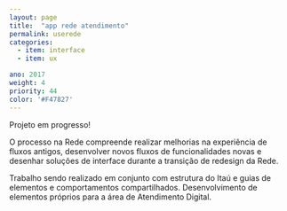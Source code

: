 ```yaml
---
layout: page
title:  "app rede atendimento"
permalink: userede
categories:
  - item: interface
  - item: ux

ano: 2017
weight: 4
priority: 44
color: '#F47827'
---
```


Projeto em progresso!

O processo na Rede compreende realizar melhorias na experiência de fluxos antigos, desenvolver novos fluxos de funcionalidades novas e desenhar soluções de interface durante a transição de redesign da Rede.

Trabalho sendo realizado em conjunto com estrutura do Itaú e guias de elementos e comportamentos compartilhados. Desenvolvimento de elementos próprios para a área de Atendimento Digital.
